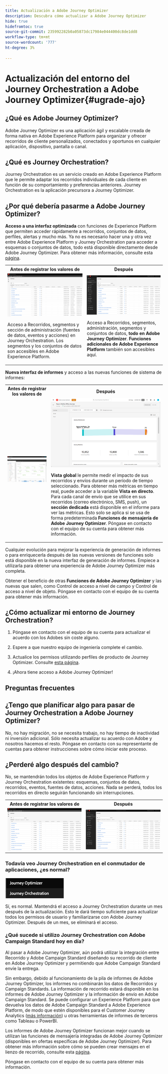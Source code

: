 ```yaml
---
title: Actualización a Adobe Journey Optimizer
description: Descubra cómo actualizar a Adobe Journey Optimizer
hide: true
hidefromtoc: true
source-git-commit: 235992282b0a05873dc17984e044400dc8de1dd8
workflow-type: tm+mt
source-wordcount: '777'
ht-degree: 3%

---
```



# Actualización del entorno del Journey Orchestration a Adobe Journey Optimizer{#ugrade-ajo}

## ¿Qué es Adobe Journey Optimizer?

Adobe Journey Optimizer es una aplicación ágil y escalable creada de forma nativa en Adobe Experience Platform para organizar y ofrecer recorridos de cliente personalizados, conectados y oportunos en cualquier aplicación, dispositivo, pantalla o canal. &#x200B;

## ¿Qué es Journey Orchestration?

Journey Orchestration es un servicio creado en Adobe Experience Platform que le permite adaptar los recorridos individuales de cada cliente en función de su comportamiento y preferencias anteriores. Journey Orchestration es la aplicación precursora a Journey Optimizer.

## ¿Por qué debería pasarme a Adobe Journey Optimizer?

**Acceso a una interfaz optimizada** con funciones de Experience Platform que permiten acceder rápidamente a recorridos, conjuntos de datos, perfiles, alertas y mucho más. Ya no es necesario hacer una y otra vez entre Adobe Experience Platform y Journey Orchestration para acceder a esquemas o conjuntos de datos, todo está disponible directamente desde Adobe Journey Optimizer. Para obtener más información, consulte esta [página](https://experienceleague.adobe.com/docs/journey-optimizer/using/get-started/user-interface.html).

<table>
<tr>
<th>Antes de registrar los valores de</th>
<th>Después</th>
</tr>
<tr>
<td><img src="../assets/migration-ajo-1.png"><p>Acceso a Recorridos, segmentos y sección de administración (fuentes de datos, eventos y acciones) en Journey Orchestration. Los segmentos y los conjuntos de datos son accesibles en Adobe Experience Platform. </p></td>
<td><img src="../assets/migration-ajo-2.png"><p>Acceso a Recorridos, segmentos, administración, segmentos y conjuntos de datos, <strong>todo en Adobe Journey Optimizer</strong>. <strong>Funciones adicionales de Adobe Experience Platform</strong> también son accesibles aquí.</p></td>
</tr>
</table>

**Nueva interfaz de informes** y acceso a las nuevas funciones de sistema de informes:

<table>
<tr>
<th>Antes de registrar los valores de</th>
<th>Después</th>
</tr>
<tr>
<td><img src="../assets/migration-ajo-5.png"></td>
<td><img src="../assets/migration-ajo-6.png"><p><strong>Vista global</strong> le permite medir el impacto de sus recorridos y envíos durante un período de tiempo seleccionado. Para obtener más métricas en tiempo real, puede acceder a la variable <strong>Vista en directo</strong>. Para cada canal de envío que se utilice en sus recorridos (correo electrónico, SMS, push), un <strong>sección dedicada</strong> está disponible en el informe para ver las métricas. Esto solo se aplica si se usa de forma predeterminada <strong>Funciones de mensajería de Adobe Journey Optimizer</strong>. Póngase en contacto con el equipo de su cuenta para obtener más información.</p></td>
</tr>
</table>

Cualquier evolución para mejorar la experiencia de generación de informes o para enriquecerla después de las nuevas versiones de funciones solo está disponible en la nueva interfaz de generación de informes. Empiece a utilizarla para obtener una experiencia de Adobe Journey Optimizer más completa.

Obtener el beneficio de otras **Funciones de Adobe Journey Optimizer** y las nuevas que salen, como Control de acceso a nivel de campo y Control de acceso a nivel de objeto. Póngase en contacto con el equipo de su cuenta para obtener más información.

## ¿Cómo actualizar mi entorno de Journey Orchestration?

1. Póngase en contacto con el equipo de su cuenta para actualizar el acuerdo con los Adobes sin coste alguno.

1. Espere a que nuestro equipo de ingeniería complete el cambio.

1. Actualice los permisos utilizando perfiles de producto de Journey Optimizer. Consulte [esta página](https://experienceleague.adobe.com/docs/journey-optimizer/using/administration/ootb-product-profiles.html?lang=es).

1. ¡Ahora tiene acceso a Adobe Journey Optimizer!

## Preguntas frecuentes

## ¿Tengo que planificar algo para pasar de Journey Orchestration a Adobe Journey Optimizer?

No, no hay migración, no se necesita trabajo, no hay tiempo de inactividad ni inversión adicional. Sólo necesita actualizar su acuerdo con Adobe y nosotros hacemos el resto. Póngase en contacto con su representante de cuentas para obtener instrucciones sobre cómo iniciar este proceso.

## ¿Perderé algo después del cambio?

No, se mantendrán todos los objetos de Adobe Experience Platform y Journey Orchestration existentes: esquemas, conjuntos de datos, recorridos, eventos, fuentes de datos, acciones. Nada se perderá, todos los recorridos en directo seguirán funcionando sin interrupciones.

<table>
<tr>
<th>Antes de registrar los valores de</th>
<th>Después</th>
</tr>
<tr>
<td><img src="../assets/migration-ajo-7.png"></td>
<td><img src="../assets/migration-ajo-8.png"></td>
</tr>
</table>

### Todavía veo Journey Orchestration en el conmutador de aplicaciones, ¿es normal?

![](../assets/migration-ajo-9.png)

Sí, es normal. Mantendrá el acceso a Journey Orchestration durante un mes después de la actualización. Esto le dará tiempo suficiente para actualizar todos los permisos de usuario y familiarizarse con Adobe Journey Optimizer. Después de un mes, se eliminará el acceso.

### ¿Qué sucede si utilizo Journey Orchestration con Adobe Campaign Standard hoy en día?

Al pasar a Adobe Journey Optimizer, aún podrá utilizar la integración entre Recorrido y Adobe Campaign Standard diseñando su recorrido de cliente en Adobe Journey Optimizer y permitiendo que Adobe Campaign Standard envíe la entrega.

Sin embargo, debido al funcionamiento de la pila de informes de Adobe Journey Optimizer, los informes no combinarán los datos de Recorridos y Campaign Standards. La información de recorrido estará disponible en los informes de Adobe Journey Optimizer y la información de envío en Adobe Campaign Standard. Se puede configurar un Experience Platform para que devuelva los datos de Adobe Campaign Standard a Adobe Experience Platform, de modo que estén disponibles para el Customer Journey Analytics ([más información](https://business.adobe.com/products/experience-platform/customer-journey-analytics.html)) u otras herramientas de informes de terceros como Tableau o PowerBI.

Los informes de Adobe Journey Optimizer funcionan mejor cuando se utilizan las funciones de mensajería integradas de Adobe Journey Optimizer (disponibles en ofertas específicas de Adobe Journey Optimizer). Para obtener más información sobre cómo se pueden crear mensajes en el lienzo de recorrido, consulte esta [página](https://experienceleague.adobe.com/docs/journey-optimizer/using/messages/messages-in-journeys.html).

Póngase en contacto con el equipo de su cuenta para obtener más información.